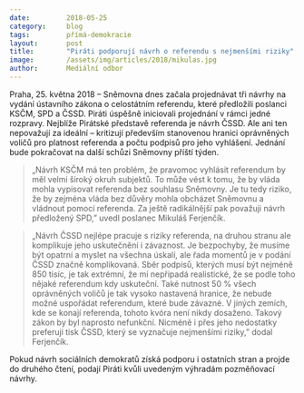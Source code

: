 ```yaml
---
date:         2018-05-25
category:     blog
tags:         přímá-demokracie
layout:       post
title:        "Piráti podporují návrh o referendu s nejmenšími riziky"
image:        /assets/img/articles/2018/mikulas.jpg
author:       Mediální odbor
---
```



Praha, 25. května 2018 – Sněmovna dnes začala projednávat tři návrhy na vydání ústavního zákona o celostátním referendu, které předložili poslanci KSČM, SPD a ČSSD. Piráti úspěšně iniciovali projednání v rámci jedné rozpravy. Nejblíže Pirátské představě referenda je návrh ČSSD. Ale ani ten nepovažují za ideální – kritizují především stanovenou hranici oprávněných voličů pro platnost referenda a počtu podpisů pro jeho vyhlášení. Jednání bude pokračovat na další schůzi Sněmovny příští týden.

> „Návrh KSČM má ten problém, že pravomoc vyhlásit referendum by měl velmi široký okruh subjektů. To může vést k tomu, že by vláda mohla vypisovat referenda bez souhlasu Sněmovny. Je tu tedy riziko, že by zejména vláda bez důvěry mohla obcházet Sněmovnu a vládnout pomocí referenda. Za ještě radikálnější pak považuji návrh předložený SPD,” uvedl poslanec Mikuláš Ferjenčík.
 
> „Návrh ČSSD nejlépe pracuje s riziky referenda, na druhou stranu ale komplikuje jeho uskutečnění i závaznost. Je bezpochyby, že musíme být opatrní a myslet na všechna úskalí, ale řada momentů je v podání ČSSD značně komplikovaná. Sběr podpisů, kterých musí být nejméně 850 tisíc, je tak extrémní, že mi nepřipadá realistické, že se podle toho nějaké referendum kdy uskuteční. Také nutnost 50 % všech oprávněných voličů je tak vysoko nastavená hranice, že nebude možné uspořádat referendum, které bude závazné. V jiných zemích, kde se konají referenda, tohoto kvóra není nikdy dosaženo. Takový zákon by byl naprosto nefunkční. Nicméně i přes jeho nedostatky preferuji tisk ČSSD, který se vyznačuje nejmenšími riziky,” dodal Ferjenčík.

Pokud návrh sociálních demokratů získá podporu i ostatních stran a projde do druhého čtení, podají Piráti kvůli uvedeným výhradám pozměňovací návrhy.
 
